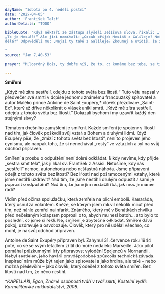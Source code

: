 ```yaml
---
dayName: "Sobota po 4. neděli postní"
date: "2025-04-05"
author: 'František Talíř'
authorDetails: "TODO"

bibleQuote: "Když někteří ze zástupu slyšeli Ježíšova slova, říkali: „To je skutečně ten Prorok!“ Druzí zase:
„To je Mesiáš!“ Ale jiní namítali: „Copak přijde Mesiáš z Galileje? Neříká Písmo, že Mesiáš vzejde z potomstva Davidova a z vesnice Betléma, odkud David pocházel?“ Proto kvůli němu došlo v zástupu k roztržce. Někteří z nich ho chtěli zatknout, ale nikdo na něho nevztáhl ruku. Služebníci (velerady) se vrátili k velekněžím a farizeům a ti se jich zeptali: „Proč jste ho nepřivedli?“ Služebníci odpověděli: „Žádný člověk nikdy tak nemluvil.“ Farizeové jim na to řekli: „I vy jste se nechali svést? Uvěřil v něho někdo z předních mužů nebo z farizeů? Leda jen tahle luza, která nezná Zákon – kletba na ně!“ Jeden z nich, Nikodém, ten, který už dříve přišel za Ježíšem, jim namítl: „Odsoudí náš Zákon někoho, dokud ho nevyslechne a nezjistí, co
dělá?“ Odpověděli mu: „Nejsi ty také z Galileje? Zkoumej a uvidíš, že z Galileje prorok nepovstane.“ A každý se vrátil domů.

"
source: "Jan 7,40-53"

prayer: "Milosrdný Bože, ty dobře víš, že to, co konáme bez tebe, se ti nemůže líbit, veď proto všechno naše myšlení i jednání. Prosíme o to skrze tvého Syna…"

---
```


**Smíření**

„Když mě zítra sestřelí, odejdu z tohoto světa bez lítosti.“ Tuto větu napsal v předvečer své smrti v dopise jednomu známému francouzský spisovatel a autor Malého prince Antoine de Saint Exupéry,* člověk přezdívaný „Saint-Ex“, který už dříve několikrát o vlásek unikl smrti. „Když mě zítra sestřelí, odejdu z tohoto světa bez lítosti.“ Dokázali bychom i my uzavřít každý den stejnými slovy?

Tématem dnešního zamyšlení je smíření. Každé smíření je spojené s lítostí nad tím, jak člověk poškodil svůj vztah s Bohem a druhými lidmi. Když Exupéry píše, že „zmizí z tohoto světa bez lítosti“, není to projevem jeho cynismu, ale naopak toho, že si nenechával „resty“ ve vztazích a byl na svůj odchod připraven.

Smíření a prosbu o odpuštění není dobré odkládat. Nikdy nevíme, kdy přijde „sestra smrt těla“, jak jí říkal sv. František z Assisi. Netušíme, kdy nás „sestřelí“ nemoc, autonehoda nebo nešťastná náhoda. Jsme připraveni odejít z tohoto světa bez lítosti? Bez lítosti nad pošramocenými vztahy, které jsme nestihli uzdravit? Nad tím, že jsme nestihli druhým odpustit a sami je poprosit o odpuštění? Nad tím, že jsme jim nestačili říct, jak moc je máme rádi?

Vidím před očima spolužačku, která zemřela na plicní embolii. Kamaráda, který usnul za volantem. Kněze, se kterým jsem mluvil několik minut před tím, než náhle zemřel na infarkt. Známého, který mě v Benátkách chvilku před nečekaným kolapsem poprosil o to, abych mu nesl batoh… a to bylo to poslední, co jsme si řekli. Ne, smíření je zbytečné odkládat. Smíření dává pokoj, uzdravuje a osvobozuje. Člověk, který pro ně udělal všechno, co mohl, je na svůj odchod připraven.

Antoine de Saint Exupéry připraven byl. Zahynul 31. července roku 1944 poté, co se se svým letadlem zřítil do moře nedaleko Marseille. Jako pilot pomáhal průzkumnými lety připravovat vylodění Spojenců v Normandii. Nebyl sestřelen, jeho havárii pravděpodobně způsobila technická závada. Inspirací nám může být nejen jako spisovatel a jako hrdina, ale také – nebo možná především – jako člověk, který odešel z tohoto světa smířen. Bez lítosti nad tím, že něco nestihl.


**KAPELLARI, Egon, Známé osobnosti tváří v tvář smrti, Kostelní Vydří: Karmelitánské nakladatelství, 2008.*